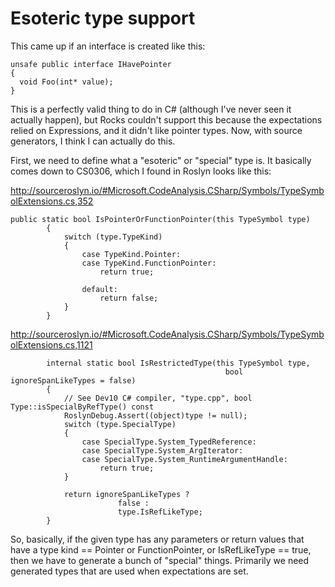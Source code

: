 # Esoteric type support

This came up if an interface is created like this:

```
unsafe public interface IHavePointer
{
  void Foo(int* value);
}
```

This is a perfectly valid thing to do in C# (although I've never seen it actually happen), but Rocks couldn't support this because the expectations relied on Expressions, and it didn't like pointer types. Now, with source generators, I think I can actually do this.

First, we need to define what a "esoteric" or "special" type is. It basically comes down to CS0306, which I found in Roslyn looks like this:

http://sourceroslyn.io/#Microsoft.CodeAnalysis.CSharp/Symbols/TypeSymbolExtensions.cs,352

```
public static bool IsPointerOrFunctionPointer(this TypeSymbol type)
        {
            switch (type.TypeKind)
            {
                case TypeKind.Pointer:
                case TypeKind.FunctionPointer:
                    return true;
 
                default:
                    return false;
            }
        }
```

http://sourceroslyn.io/#Microsoft.CodeAnalysis.CSharp/Symbols/TypeSymbolExtensions.cs,1121

```
        internal static bool IsRestrictedType(this TypeSymbol type,
                                                bool ignoreSpanLikeTypes = false)
        {
            // See Dev10 C# compiler, "type.cpp", bool Type::isSpecialByRefType() const
            RoslynDebug.Assert((object)type != null);
            switch (type.SpecialType)
            {
                case SpecialType.System_TypedReference:
                case SpecialType.System_ArgIterator:
                case SpecialType.System_RuntimeArgumentHandle:
                    return true;
            }
 
            return ignoreSpanLikeTypes ?
                        false :
                        type.IsRefLikeType;
        }
```
	
So, basically, if the given type has any parameters or return values that have a type kind == Pointer or FunctionPointer, or IsRefLikeType == true, then we have to generate a bunch of "special" things. Primarily we need generated types that are used when expectations are set.